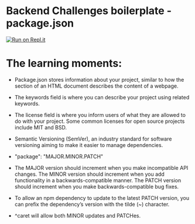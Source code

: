# Backend Challenges boilerplate - package.json
[![Run on Repl.it](https://repl.it/badge/github/freeCodeCamp/boilerplate-npm)](https://repl.it/github/freeCodeCamp/boilerplate-npm)


# The learning moments: 

* Package.json stores information about your project, similar to how the <head> section of an HTML document describes the content of a webpage.

* The keywords field is where you can describe your project using related keywords.

* The license field is where you inform users of what they are allowed to do with your project. Some common licenses for open source projects include MIT and BSD.

* Semantic Versioning (SemVer), an industry standard for software versioning aiming to make it easier to manage dependencies.

* "package": "MAJOR.MINOR.PATCH"

* The MAJOR version should increment when you make incompatible API changes. The MINOR version should increment when you add functionality in a backwards-compatible manner. The PATCH version should increment when you make backwards-compatible bug fixes.

* To allow an npm dependency to update to the latest PATCH version, you can prefix the dependency’s version with the tilde (~) character.

*  ^caret will allow both MINOR updates and PATCHes.

